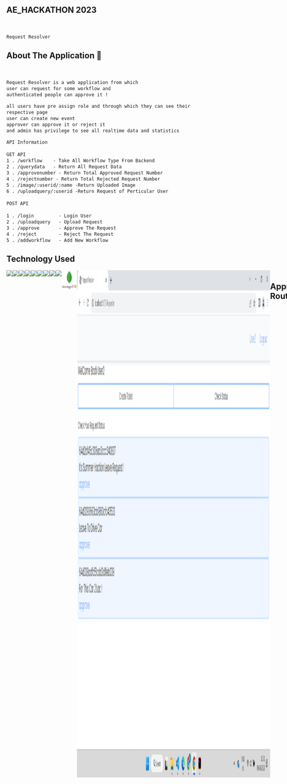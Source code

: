 <h2> AE_HACKATHON 2023</h2> 

<br />

```
Request Resolver

```
<h2> About The Application 🚀 </h2> 
<br />

```
Request Resolver is a web application from which
user can request for some workflow and
authenticated people can approve it !
```

```
all users have pre assign role and through which they can see their respective page
user can create new event
approver can approve it or reject it
and admin has privilege to see all realtime data and statistics
```

```
API Information

GET API
1 . /workflow    - Take All Workflow Type From Backend
2 . /querydata   - Return All Request Data
3 . /approvenumber - Return Total Approved Request Number
4 . /rejectnumber - Return Total Rejected Request Number
5 . /image/:userid/:name -Return Uploaded Image
6 . /uploadquery/:userid -Return Request of Perticular User

POST API

1 . /login         - Login User
2 . /uploadquery   - Upload Request
3 . /approve       - Approve The Request
4 . /reject        - Reject The Request
5 . /addworkflow   - Add New Workflow

```


<h2> Technology Used </h2>
<div style="display:flex ">
<img height="50" src="https://user-images.githubusercontent.com/25181517/192108372-f71d70ac-7ae6-4c0d-8395-51d8870c2ef0.png">
<img height="50" src="https://user-images.githubusercontent.com/25181517/192108374-8da61ba1-99ec-41d7-80b8-fb2f7c0a4948.png">
<img height="50" src="https://user-images.githubusercontent.com/25181517/192108891-d86b6220-e232-423a-bf5f-90903e6887c3.png">
<img height="50" src="https://user-images.githubusercontent.com/25181517/192158954-f88b5814-d510-4564-b285-dff7d6400dad.png">
<img height="50" src="https://user-images.githubusercontent.com/25181517/183898674-75a4a1b1-f960-4ea9-abcb-637170a00a75.png">
<img height="50" src="https://user-images.githubusercontent.com/25181517/202896760-337261ed-ee92-4979-84c4-d4b829c7355d.png">
<img height="50" src="https://user-images.githubusercontent.com/25181517/117447155-6a868a00-af3d-11eb-9cfe-245df15c9f3f.png">
<img height="50" src="https://user-images.githubusercontent.com/25181517/183897015-94a058a6-b86e-4e42-a37f-bf92061753e5.png">
<img height="50" src="https://user-images.githubusercontent.com/25181517/121401671-49102800-c959-11eb-9f6f-74d49a5e1774.png">
<img src="https://raw.githubusercontent.com/devicons/devicon/master/icons/mongodb/mongodb-original-wordmark.svg" alt="mongodb" width="40" height="50/>
</div>
<h2></h2>
  
<h2>Preview</h2>
<h2>User Route</h2>
<img src="https://github.com/BhavyaMPatel/AE_HACKATHON/blob/main/ReadMe/User.png">
<img src="https://github.com/BhavyaMPatel/AE_HACKATHON/blob/main/ReadMe/User2.png">

<h2>Approver Route</h2>
<img src="https://github.com/BhavyaMPatel/AE_HACKATHON/blob/main/ReadMe/Approver.png">
<img src="https://github.com/BhavyaMPatel/AE_HACKATHON/blob/main/ReadMe/Approver2.png">


<h2>Follow This Step to Clone This Repo On Your Local System</h2>

```
Pre requirements
Install Node Js In Your Local System
Install Mongodb Database In Your Local System

Then
1.Clone This Repo
2.cd into frontend folder
  - cd frontend
2.Run This Command
->npm init
->npm install --Will Install All Dependencies

3.Cd into backend folder
  -cd backend
4.Run This Command
->npm init
->npm install --Will Install All Dependencies

Here You Go, Explore Project And Contribute 🚀
Happy Coding ✌️🙂
```
